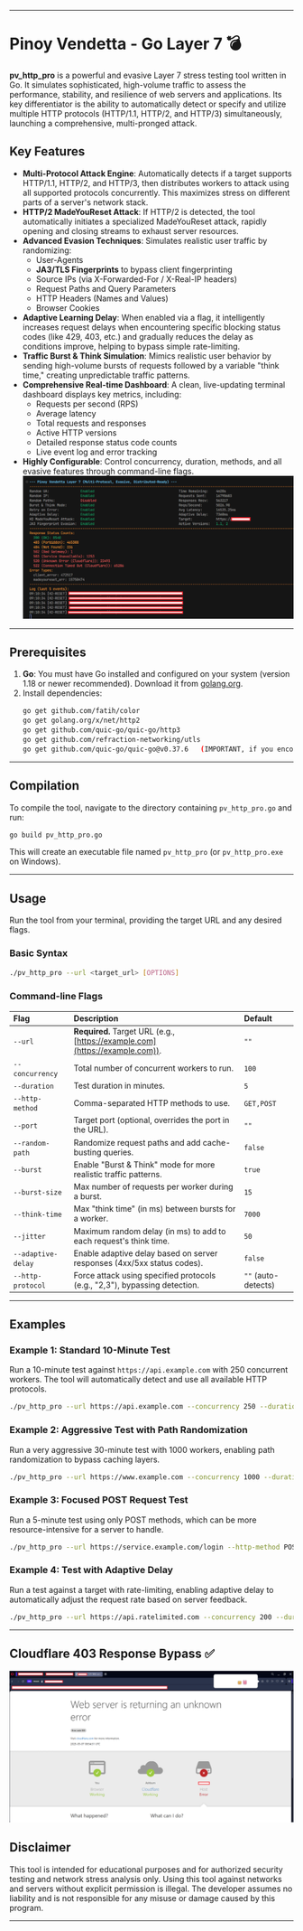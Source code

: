 --------------------------------------------------------------------------------------------------------------------------------------------------------------------------------------------------------------------------------------------------

# Pinoy Vendetta - Go Layer 7 💣

**pv_http_pro** is a powerful and evasive Layer 7 stress testing tool written in Go. It simulates sophisticated, high-volume traffic to assess the performance, stability, and resilience of web servers and applications. Its key differentiator is the ability to automatically detect or specify and utilize multiple HTTP protocols (HTTP/1.1, HTTP/2, and HTTP/3) simultaneously, launching a comprehensive, multi-pronged attack.

## Key Features

  - **Multi-Protocol Attack Engine**: Automatically detects if a target supports HTTP/1.1, HTTP/2, and HTTP/3, then distributes workers to attack using all supported protocols concurrently. This maximizes stress on different parts of a server's network stack.
  - **HTTP/2 MadeYouReset Attack**: If HTTP/2 is detected, the tool automatically initiates a specialized MadeYouReset attack, rapidly opening and closing streams to exhaust server resources.
  - **Advanced Evasion Techniques**: Simulates realistic user traffic by randomizing:
      - User-Agents
      - **JA3/TLS Fingerprints** to bypass client fingerprinting
      - Source IPs (via X-Forwarded-For / X-Real-IP headers)
      - Request Paths and Query Parameters
      - HTTP Headers (Names and Values)
      - Browser Cookies
  - **Adaptive Learning Delay**: When enabled via a flag, it intelligently increases request delays when encountering specific blocking status codes (like 429, 403, etc.) and gradually reduces the delay as conditions improve, helping to bypass simple rate-limiting.
  - **Traffic Burst & Think Simulation**: Mimics realistic user behavior by sending high-volume bursts of requests followed by a variable "think time," creating unpredictable traffic patterns.
  - **Comprehensive Real-time Dashboard**: A clean, live-updating terminal dashboard displays key metrics, including:
      - Requests per second (RPS)
      - Average latency
      - Total requests and responses
      - Active HTTP versions
      - Detailed response status code counts
      - Live event log and error tracking
  - **Highly Configurable**: Control concurrency, duration, methods, and all evasive features through command-line flags.
![image](https://raw.githubusercontent.com/pinoyvendetta/pv-go-layer-7/refs/heads/main/img/pv-go-l7.png)
-----

## Prerequisites

1.  **Go**: You must have Go installed and configured on your system (version 1.18 or newer recommended). Download it from [golang.org](https://golang.org/).
2.  Install dependencies:
    ```bash
    go get github.com/fatih/color
    go get golang.org/x/net/http2
    go get github.com/quic-go/quic-go/http3
    go get github.com/refraction-networking/utls
    go get github.com/quic-go/quic-go@v0.37.6   (IMPORTANT, if you encounter quic-go or http3 error when compiling)
    ```

-----

## Compilation

To compile the tool, navigate to the directory containing `pv_http_pro.go` and run:

```bash
go build pv_http_pro.go
```

This will create an executable file named `pv_http_pro` (or `pv_http_pro.exe` on Windows).

-----

## Usage

Run the tool from your terminal, providing the target URL and any desired flags.

### Basic Syntax

```bash
./pv_http_pro --url <target_url> [OPTIONS]
```

### Command-line Flags

| Flag | Description | Default |
| :--- | :--- | :--- |
| `--url` | **Required.** Target URL (e.g., [https://example.com](https://example.com)). | `""` |
| `--concurrency` | Total number of concurrent workers to run. | `100` |
| `--duration` | Test duration in minutes. | `5` |
| `--http-method` | Comma-separated HTTP methods to use. | `GET,POST` |
| `--port` | Target port (optional, overrides the port in the URL). | `""` |
| `--random-path` | Randomize request paths and add cache-busting queries. | `false` |
| `--burst` | Enable "Burst & Think" mode for more realistic traffic patterns. | `true` |
| `--burst-size` | Max number of requests per worker during a burst. | `15` |
| `--think-time` | Max "think time" (in ms) between bursts for a worker. | `7000` |
| `--jitter` | Maximum random delay (in ms) to add to each request's think time. | `50` |
| `--adaptive-delay`| Enable adaptive delay based on server responses (4xx/5xx status codes). | `false` |
| `--http-protocol` | Force attack using specified protocols (e.g., "2,3"), bypassing detection. | `""` (auto-detects) |

-----

## Examples

### Example 1: Standard 10-Minute Test

Run a 10-minute test against `https://api.example.com` with 250 concurrent workers. The tool will automatically detect and use all available HTTP protocols.

```bash
./pv_http_pro --url https://api.example.com --concurrency 250 --duration 10
```

### Example 2: Aggressive Test with Path Randomization

Run a very aggressive 30-minute test with 1000 workers, enabling path randomization to bypass caching layers.

```bash
./pv_http_pro --url https://www.example.com --concurrency 1000 --duration 30 --random-path=true
```

### Example 3: Focused POST Request Test

Run a 5-minute test using only POST methods, which can be more resource-intensive for a server to handle.

```bash
./pv_http_pro --url https://service.example.com/login --http-method POST --concurrency 150 --duration 5
```

### Example 4: Test with Adaptive Delay

Run a test against a target with rate-limiting, enabling adaptive delay to automatically adjust the request rate based on server feedback.

```bash
./pv_http_pro --url https://api.ratelimited.com --concurrency 200 --duration 15 --adaptive-delay=true
```

-----
## Cloudflare 403 Response Bypass ✅

![image](https://raw.githubusercontent.com/pinoyvendetta/pv-go-layer-7/refs/heads/main/img/cf-bypass.png)

## Disclaimer

This tool is intended for educational purposes and for authorized security testing and network stress analysis only. Using this tool against networks and servers without explicit permission is illegal. The developer assumes no liability and is not responsible for any misuse or damage caused by this program.

---------------------------------------------------------------------------------------------------------------------------------------------------------------------------------------------------------------------------------------------------
